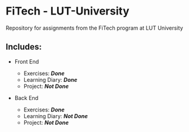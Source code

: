 # FiTech - LUT-University
Repository for assignments from the FiTech program at LUT University

## Includes:
- Front End 
  - Exercises: ***Done***
  - Learning Diary: ***Done***
  - Project: ***Not Done***

- Back End 
  - Exercises: ***Done***
  - Learning Diary: ***Not Done***
  - Project: ***Not Done***

